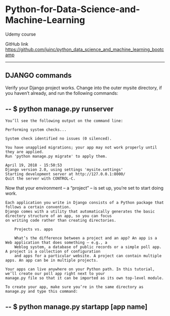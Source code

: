 # Python-for-Data-Science-and-Machine-Learning
Udemy course

GitHub link
https://github.com/juinc/python_data_science_and_machine_learning_bootcamp

---------------
DJANGO commands
---------------

Verify your Django project works. Change into the outer mysite directory, if you haven’t already, and run the following commands:

--
    $ python manage.py runserver
--

    You’ll see the following output on the command line:

    Performing system checks...

    System check identified no issues (0 silenced).

    You have unapplied migrations; your app may not work properly until they are applied.
    Run 'python manage.py migrate' to apply them.

    April 19, 2018 - 15:50:53
    Django version 2.0, using settings 'mysite.settings'
    Starting development server at http://127.0.0.1:8000/
    Quit the server with CONTROL-C.

Now that your environment – a “project” – is set up, you’re set to start doing work.

    Each application you write in Django consists of a Python package that follows a certain convention.
    Django comes with a utility that automatically generates the basic directory structure of an app, so you can focus
    on writing code rather than creating directories.

        Projects vs. apps

        What’s the difference between a project and an app? An app is a Web application that does something – e.g., a
        Weblog system, a database of public records or a simple poll app. A project is a collection of configuration
        and apps for a particular website. A project can contain multiple apps. An app can be in multiple projects.

    Your apps can live anywhere on your Python path. In this tutorial, we’ll create our poll app right next to your
    manage.py file so that it can be imported as its own top-level module.

    To create your app, make sure you’re in the same directory as manage.py and type this command:
--
    $ python manage.py startapp [app name]
--